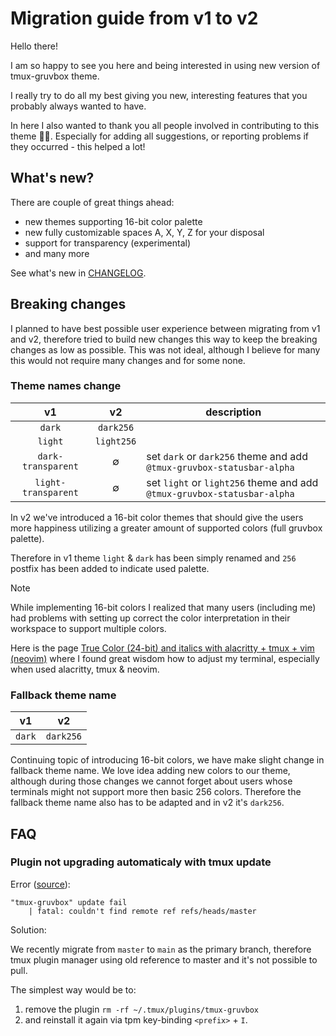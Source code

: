 # Migration guide from v1 to v2

Hello there!

I am so happy to see you here and being interested in using new version of
tmux-gruvbox theme.

I really try to do all my best giving you new, interesting features that you
probably always wanted to have.

In here I also wanted to thank you all people involved in contributing to this
theme 🙏🙇. Especially for adding all suggestions, or reporting problems if
they occurred - this helped a lot!

## What's new?

There are couple of great things ahead:

- new themes supporting 16-bit color palette
- new fully customizable spaces A, X, Y, Z for your disposal
- support for transparency (experimental)
- and many more

See what's new in [CHANGELOG][docs-changelog].

## Breaking changes

I planned to have best possible user experience between migrating from v1 and v2,
therefore tried to build new changes this way to keep the breaking changes
as low as possible. This was not ideal, although I believe for many this would not
require many changes and for some none.

### Theme names change

|         v1          |     v2     | description                                                             |
| :-----------------: | :--------: | ----------------------------------------------------------------------- |
|       `dark`        | `dark256`  |                                                                         |
|       `light`       | `light256` |                                                                         |
| `dark-transparent`  |     ∅      | set `dark` or `dark256` theme and add `@tmux-gruvbox-statusbar-alpha`   |
| `light-transparent` |     ∅      | set `light` or `light256` theme and add `@tmux-gruvbox-statusbar-alpha` |

In v2 we've introduced a 16-bit color themes that should give the users more
happiness utilizing a greater amount of supported colors (full gruvbox palette).

Therefore in v1 theme `light` & `dark` has been simply renamed and `256` postfix
has been added to indicate used palette.

> [!NOTE]
> While implementing 16-bit colors I realized that many users (including me) had
> problems with setting up correct the color interpretation in their workspace
> to support multiple colors.
>
> Here is the page
> [True Color (24-bit) and italics with alacritty + tmux + vim (neovim)][github-gist-andersevenrud-alacritty-tmux-vim-truecolor]
> where I found great wisdom how to adjust my terminal, especially when used
> alacritty, tmux & neovim.

### Fallback theme name

|   v1   |    v2     |
| :----: | :-------: |
| `dark` | `dark256` |

Continuing topic of introducing 16-bit colors, we have make slight change in
fallback theme name. We love idea adding new colors to our theme, although
during those changes we cannot forget about users whose terminals might not
support more then basic 256 colors. Therefore the fallback theme name also has
to be adapted and in v2 it's `dark256`.

## FAQ

### Plugin not upgrading automaticaly with tmux update

Error ([source](https://github.com/egel/tmux-gruvbox/issues/21#issuecomment-2373794273)):

```
"tmux-gruvbox" update fail
    | fatal: couldn't find remote ref refs/heads/master
```

Solution:

We recently migrate from `master` to `main` as the primary branch, therefore tmux plugin manager using old reference to master and it's not possible to pull.

The simplest way would be to:

1. remove the plugin `rm -rf ~/.tmux/plugins/tmux-gruvbox`
2. and reinstall it again via tpm key-binding `<prefix>` + `I`.

[docs-changelog]: ../CHANGELOG.md
[github-gist-andersevenrud-alacritty-tmux-vim-truecolor]: https://gist.github.com/andersevenrud/015e61af2fd264371032763d4ed965b6
